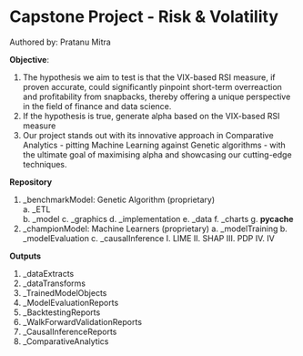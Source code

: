 # Capstone Project - Risk & Volatility
Authored by: Pratanu Mitra

**Objective**:
1. The hypothesis we aim to test is that the VIX-based RSI measure, if proven accurate, could significantly pinpoint short-term overreaction and profitability from snapbacks, thereby offering a unique perspective in the field of finance and data science.
2. If the hypothesis is true, generate alpha based on the VIX-based RSI measure
3. Our project stands out with its innovative approach in Comparative Analytics - pitting Machine Learning against Genetic algorithms - with the ultimate goal of maximising alpha and showcasing our cutting-edge techniques.

**Repository**
1. _benchmarkModel: Genetic Algorithm (proprietary) </br>
	a. _ETL  
	b. _model
	c. _graphics
	d. _implementation
	e. _data
	f. _charts
	g. __pycache__
2. _championModel: Machine Learners (proprietary)
	a. _modelTraining
	b. _modelEvaluation
	c. _causalInference
   		I. LIME
		II. SHAP
		III. PDP
		IV. IV

**Outputs**
1. _dataExtracts
2. _dataTransforms
3. _TrainedModelObjects
4. _ModelEvaluationReports
5. _BacktestingReports
6. _WalkForwardValidationReports
7. _CausalInferenceReports
8. _ComparativeAnalytics
